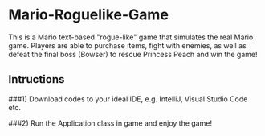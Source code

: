 # Mario-Roguelike-Game
This is a Mario text-based "rogue-like" game that simulates the real Mario game. Players are able to purchase items, fight with enemies, as well as defeat the final boss (Bowser) to rescue Princess Peach and win the game!

## Intructions

###1)
Download codes to your ideal IDE, e.g. IntelliJ, Visual Studio Code etc.

###2)
Run the Application class in game and enjoy the game!
